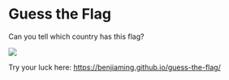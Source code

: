 # Guess the Flag
Can you tell which country has this flag?

![](https://restcountries.eu/data/tha.svg)

Try your luck here: https://benjiaming.github.io/guess-the-flag/
